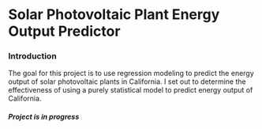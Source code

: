 # Solar Photovoltaic Plant Energy Output Predictor
### Introduction
The goal for this project is to use regression modeling to predict the energy output of solar photovoltaic plants in California. I set out to determine the effectiveness of using a purely statistical model to predict energy output of California.



#### *Project is in progress*
